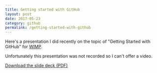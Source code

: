 ```yaml
---
title: Getting started with GitHub
layout: post
date: 2017-05-23
category: github
permalink: /getting-started-with-github
---
```



Here's a presentation I did recently on the topic of "Getting Started with GitHub" for <a href="http://beawimp.org">WIMP</a>.

Unfortunately this presentation was not recorded so I can't offer a video. 

<a href="/slide-decks/github-preso/github-preso.pdf" class="btn btn-primary"><span class="fa fa-file-pdf-o"></span> Download the slide deck (PDF)</a>



